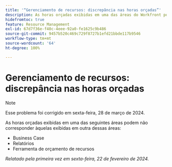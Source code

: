 ```yaml
---
title: '“Gerenciamento de recursos: discrepância nas horas orçadas”'
description: As horas orçadas exibidas em uma das áreas do Workfront podem não corresponder àquelas exibidas em outra área.
hidefromtoc: true
feature: Resource Management
exl-id: 67d7f36e-f40c-4eee-92a0-fe1625c9b486
source-git-commit: 9457b520c469c729f8727b1efd21bbde117b9546
workflow-type: tm+mt
source-wordcount: '64'
ht-degree: 100%

---
```


# Gerenciamento de recursos: discrepância nas horas orçadas

>[!NOTE]
>
>Esse problema foi corrigido em sexta-feira, 28 de março de 2024.

As horas orçadas exibidas em uma das seguintes áreas podem não corresponder àquelas exibidas em outra dessas áreas:

* Business Case
* Relatórios
* Ferramenta de orçamento de recursos

_Relatado pela primeira vez em sexta-feira, 22 de fevereiro de 2024._
